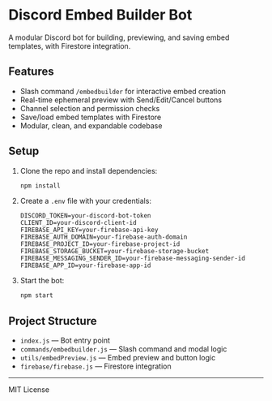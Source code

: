 # Discord Embed Builder Bot

A modular Discord bot for building, previewing, and saving embed templates, with Firestore integration.

## Features
- Slash command `/embedbuilder` for interactive embed creation
- Real-time ephemeral preview with Send/Edit/Cancel buttons
- Channel selection and permission checks
- Save/load embed templates with Firestore
- Modular, clean, and expandable codebase

## Setup
1. Clone the repo and install dependencies:
   ```bash
   npm install
   ```
2. Create a `.env` file with your credentials:
   ```env
   DISCORD_TOKEN=your-discord-bot-token
   CLIENT_ID=your-discord-client-id
   FIREBASE_API_KEY=your-firebase-api-key
   FIREBASE_AUTH_DOMAIN=your-firebase-auth-domain
   FIREBASE_PROJECT_ID=your-firebase-project-id
   FIREBASE_STORAGE_BUCKET=your-firebase-storage-bucket
   FIREBASE_MESSAGING_SENDER_ID=your-firebase-messaging-sender-id
   FIREBASE_APP_ID=your-firebase-app-id
   ```
3. Start the bot:
   ```bash
   npm start
   ```

## Project Structure
- `index.js` — Bot entry point
- `commands/embedbuilder.js` — Slash command and modal logic
- `utils/embedPreview.js` — Embed preview and button logic
- `firebase/firebase.js` — Firestore integration

---
MIT License 